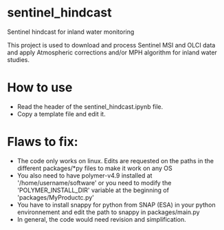 # sentinel_hindcast
Sentinel hindcast for inland water monitoring

This project is used to download and process Sentinel MSI and OLCI data and apply Atmospheric corrections and/or MPH algorithm for 
inland water studies.

# How to use
- Read the header of the sentinel_hindcast.ipynb file.
- Copy a template file and edit it. 

# Flaws to fix:
- The code only works on linux. Edits are requested on the paths in the different packages/*py files to make it work on any OS
- You also need to have polymer-v4.9 installed at '/home/username/software' or you need to modify the 'POLYMER_INSTALL_DIR' variable at the beginning of 'packages/MyProductc.py'
- You have to install snappy for python from SNAP (ESA) in your python environnement and edit the path to snappy in packages/main.py
- In general, the code would need revision and simplification.
